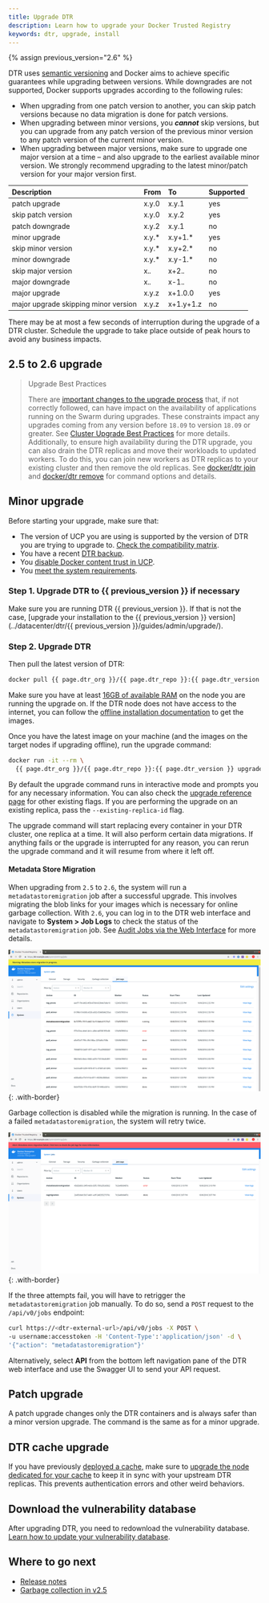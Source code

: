 ```yaml
---
title: Upgrade DTR
description: Learn how to upgrade your Docker Trusted Registry
keywords: dtr, upgrade, install
---
```


{% assign previous_version="2.6" %}

DTR uses [semantic versioning](http://semver.org/) and Docker aims to achieve specific
guarantees while upgrading between versions. While downgrades are not supported, Docker supports upgrades according to the following rules:

* When upgrading from one patch version to another, you can skip patch versions
  because no data migration is done for patch versions.
* When upgrading between minor versions, you ***cannot*** skip versions, but you can
  upgrade from any patch version of the previous minor version to any patch
  version of the current minor version.
* When upgrading between major versions, make sure to upgrade one major
  version at a time &ndash; and also upgrade to the earliest available minor
  version. We strongly recommend upgrading to the latest minor/patch
  version for your major version first.

| Description                          | From  | To        | Supported |
|:-------------------------------------|:------|:----------|:----------|
| patch upgrade                        | x.y.0 | x.y.1     | yes       |
| skip patch version                   | x.y.0 | x.y.2     | yes       |
| patch downgrade                      | x.y.2 | x.y.1     | no        |
| minor upgrade                        | x.y.* | x.y+1.*   | yes       |
| skip minor version                   | x.y.* | x.y+2.*   | no        |
| minor downgrade                      | x.y.* | x.y-1.*   | no        |
| skip major version                   | x.*.* | x+2.*.*   | no        |
| major downgrade                      | x.*.* | x-1.*.*   | no        |
| major upgrade                        | x.y.z | x+1.0.0   | yes       |
| major upgrade skipping minor version | x.y.z | x+1.y+1.z | no        |

There may be at most a few seconds of interruption during the upgrade of a
DTR cluster. Schedule the upgrade to take place outside of peak hours
to avoid any business impacts.

## 2.5 to 2.6 upgrade

> Upgrade Best Practices
>
> There are [important changes to the upgrade process](/ee/upgrade) that, if not correctly followed, can have impact on the availability of applications running on the Swarm during upgrades. These constraints impact any upgrades coming from any version before `18.09` to version `18.09` or greater. See [Cluster Upgrade Best Practices](/ee/upgrade.md#cluster-upgrade-best-practices) for more details. Additionally, to ensure high availability during the DTR upgrade, you can also drain the DTR replicas and move their workloads to updated workers. To do this, you can join new workers as DTR replicas to your existing cluster and then remove the old replicas. See [docker/dtr join](/reference/dtr/2.7/cli/join/) and [docker/dtr remove](/reference/dtr/2.7/cli/remove/) for command options and details.

## Minor upgrade

Before starting your upgrade, make sure that:
* The version of UCP you are using is supported by the version of DTR you
are trying to upgrade to. [Check the compatibility matrix](https://success.docker.com/article/compatibility-matrix).
* You have a recent [DTR backup](disaster-recovery/create-a-backup).
* You [disable Docker content trust in UCP](/ee/ucp/admin/configure/run-only-the-images-you-trust/).
* You [meet the system requirements](install/system-requirements).

### Step 1. Upgrade DTR to {{ previous_version }} if necessary

Make sure you are running DTR {{ previous_version }}. If that is not the case,
[upgrade your installation to the {{ previous_version }} version](../datacenter/dtr/{{ previous_version }}/guides/admin/upgrade/). 

### Step 2. Upgrade DTR

Then pull the latest version of DTR:

```bash
docker pull {{ page.dtr_org }}/{{ page.dtr_repo }}:{{ page.dtr_version }}
```

Make sure you have at least [16GB of available RAM](install/system-requirements) on the node you are running the upgrade on. If the DTR node does not have access to the internet, you can
follow the [offline installation documentation](install/install-offline)
to get the images.

Once you have the latest image on your machine (and the images on the target
nodes if upgrading offline), run the upgrade command:

```bash
docker run -it --rm \
  {{ page.dtr_org }}/{{ page.dtr_repo }}:{{ page.dtr_version }} upgrade
```

By default the upgrade command runs in interactive mode and prompts you for
any necessary information. You can also check the
[upgrade reference page](/reference/dtr/2.7/cli/upgrade/) for other existing flags.
If you are performing the upgrade on an existing replica, pass the `--existing-replica-id` flag.

The upgrade command will start replacing every container in your DTR cluster,
one replica at a time. It will also perform certain data migrations. If anything
fails or the upgrade is interrupted for any reason, you can rerun the upgrade
command and it will resume from where it left off.


#### Metadata Store Migration

When upgrading from `2.5` to `2.6`, the system will run a `metadatastoremigration` job after a successful upgrade. This involves migrating the blob links for your images which is necessary for online garbage collection. With `2.6`, you can log in to the DTR web interface and navigate to **System > Job Logs** to check the status of the `metadatastoremigration` job. See [Audit Jobs via the Web Interface](/ee/dtr/admin/manage-jobs/audit-jobs-via-ui/) for more details.

![](../images/migration-warning.png){: .with-border}

Garbage collection is disabled while the migration is running. In the case of a failed `metadatastoremigration`, the system will retry twice.

![](../images/migration-error.png){: .with-border}

If the three attempts fail, you will have to retrigger the `metadatastoremigration` job manually. To do so, send a `POST` request to the `/api/v0/jobs` endpoint:

```bash
curl https://<dtr-external-url>/api/v0/jobs -X POST \
-u username:accesstoken -H 'Content-Type':'application/json' -d \
'{"action": "metadatastoremigration"}'
```
Alternatively, select **API** from the bottom left navigation pane of the DTR web interface and use the Swagger UI to send your API request.

## Patch upgrade

A patch upgrade changes only the DTR containers and is always safer than a minor version
upgrade. The command is the same as for a minor upgrade.

## DTR cache upgrade

If you have previously [deployed a cache](/ee/dtr/admin/configure/deploy-caches/), make sure to [upgrade the node dedicated for your cache](/ee/upgrade) to keep it in sync with your upstream DTR replicas. This prevents authentication errors and other weird behaviors.

## Download the vulnerability database

After upgrading DTR, you need to redownload the vulnerability database.
[Learn how to update your vulnerability database](configure/set-up-vulnerability-scans.md#update-the-cve-scanning-database).

## Where to go next

- [Release notes](../release-notes)
- [Garbage collection in v2.5](/datacenter/dtr/2.5/guides/admin/configure/garbage-collection/)

